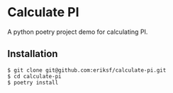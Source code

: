 Calculate PI
============

A python poetry project demo for calculating PI.

Installation
------------

```
$ git clone git@github.com:eriksf/calculate-pi.git
$ cd calculate-pi
$ poetry install
```




